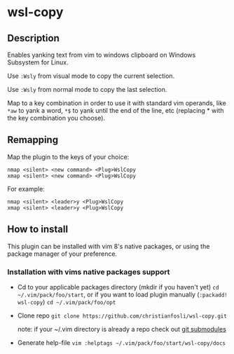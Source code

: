 # wsl-copy

## Description

Enables yanking text from vim to windows clipboard on Windows Subsystem for Linux.

Use `:Wsly` from visual mode to copy the current selection.

Use `:Wsly` from normal mode to copy the last selection.

Map to a key combination in order to use it with standard vim operands,
like `*aw` to yank a word, `*$` to yank until the end of the line, etc
(replacing * with the key combination you choose).

## Remapping

Map the plugin to the keys of your choice:

    nmap <silent> <new command> <Plug>WslCopy
    xmap <silent> <new command> <Plug>WslCopy

For example:

    nmap <silent> <leader>y <Plug>WslCopy
    xmap <silent> <leader>y <Plug>WslCopy

## How to install

This plugin can be installed with vim 8's native packages,
or using the package manager of your preference.

### Installation with vims native packages support

* Cd to your applicable packages directory (mkdir if you haven't yet)
  `cd ~/.vim/pack/foo/start`, or if you want to load plugin manually
  (`:packadd!  wsl-copy`) `cd ~/.vim/pack/foo/opt`

* Clone repo
  `git clone https://github.com/christianfosli/wsl-copy.git`

  note: if your ~/.vim directory is already a repo check out
  [git submodules](https://git-scm.com/book/en/v2/Git-Tools-Submodules)

* Generate help-file
  `vim :helptags ~/.vim/pack/foo/start/wsl-copy/docs`
